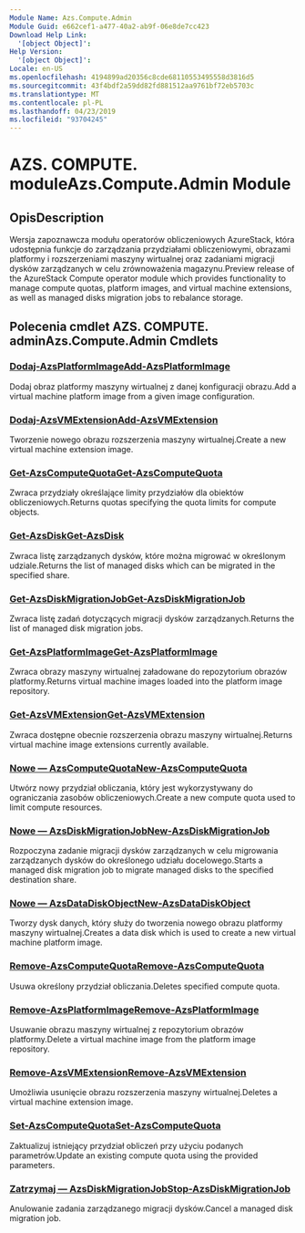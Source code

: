 ```yaml
---
Module Name: Azs.Compute.Admin
Module Guid: e662cef1-a477-40a2-ab9f-06e8de7cc423
Download Help Link:
  '[object Object]': 
Help Version:
  '[object Object]': 
Locale: en-US
ms.openlocfilehash: 4194899ad20356c8cde68110553495558d3816d5
ms.sourcegitcommit: 43f4bdf2a59dd82fd881512aa9761bf72eb5703c
ms.translationtype: MT
ms.contentlocale: pl-PL
ms.lasthandoff: 04/23/2019
ms.locfileid: "93704245"
---
```

# <span data-ttu-id="76e49-101">AZS. COMPUTE. module</span><span class="sxs-lookup"><span data-stu-id="76e49-101">Azs.Compute.Admin Module</span></span>
## <span data-ttu-id="76e49-102">Opis</span><span class="sxs-lookup"><span data-stu-id="76e49-102">Description</span></span>
<span data-ttu-id="76e49-103">Wersja zapoznawcza modułu operatorów obliczeniowych AzureStack, która udostępnia funkcje do zarządzania przydziałami obliczeniowymi, obrazami platformy i rozszerzeniami maszyny wirtualnej oraz zadaniami migracji dysków zarządzanych w celu zrównoważenia magazynu.</span><span class="sxs-lookup"><span data-stu-id="76e49-103">Preview release of the AzureStack Compute operator module which provides functionality to manage compute quotas, platform images, and virtual machine extensions, as well as managed disks migration jobs to rebalance storage.</span></span>

## <span data-ttu-id="76e49-104">Polecenia cmdlet AZS. COMPUTE. admin</span><span class="sxs-lookup"><span data-stu-id="76e49-104">Azs.Compute.Admin Cmdlets</span></span>
### [<span data-ttu-id="76e49-105">Dodaj-AzsPlatformImage</span><span class="sxs-lookup"><span data-stu-id="76e49-105">Add-AzsPlatformImage</span></span>](Add-AzsPlatformImage.md)
<span data-ttu-id="76e49-106">Dodaj obraz platformy maszyny wirtualnej z danej konfiguracji obrazu.</span><span class="sxs-lookup"><span data-stu-id="76e49-106">Add a virtual machine platform image from a given image configuration.</span></span>

### [<span data-ttu-id="76e49-107">Dodaj-AzsVMExtension</span><span class="sxs-lookup"><span data-stu-id="76e49-107">Add-AzsVMExtension</span></span>](Add-AzsVMExtension.md)
<span data-ttu-id="76e49-108">Tworzenie nowego obrazu rozszerzenia maszyny wirtualnej.</span><span class="sxs-lookup"><span data-stu-id="76e49-108">Create a new virtual machine extension image.</span></span>

### [<span data-ttu-id="76e49-109">Get-AzsComputeQuota</span><span class="sxs-lookup"><span data-stu-id="76e49-109">Get-AzsComputeQuota</span></span>](Get-AzsComputeQuota.md)
<span data-ttu-id="76e49-110">Zwraca przydziały określające limity przydziałów dla obiektów obliczeniowych.</span><span class="sxs-lookup"><span data-stu-id="76e49-110">Returns quotas specifying the quota limits for compute objects.</span></span>

### [<span data-ttu-id="76e49-111">Get-AzsDisk</span><span class="sxs-lookup"><span data-stu-id="76e49-111">Get-AzsDisk</span></span>](Get-AzsDisk.md)
<span data-ttu-id="76e49-112">Zwraca listę zarządzanych dysków, które można migrować w określonym udziale.</span><span class="sxs-lookup"><span data-stu-id="76e49-112">Returns the list of managed disks which can be migrated in the specified share.</span></span>

### [<span data-ttu-id="76e49-113">Get-AzsDiskMigrationJob</span><span class="sxs-lookup"><span data-stu-id="76e49-113">Get-AzsDiskMigrationJob</span></span>](Get-AzsDiskMigrationJob.md)
<span data-ttu-id="76e49-114">Zwraca listę zadań dotyczących migracji dysków zarządzanych.</span><span class="sxs-lookup"><span data-stu-id="76e49-114">Returns the list of managed disk migration jobs.</span></span>

### [<span data-ttu-id="76e49-115">Get-AzsPlatformImage</span><span class="sxs-lookup"><span data-stu-id="76e49-115">Get-AzsPlatformImage</span></span>](Get-AzsPlatformImage.md)
<span data-ttu-id="76e49-116">Zwraca obrazy maszyny wirtualnej załadowane do repozytorium obrazów platformy.</span><span class="sxs-lookup"><span data-stu-id="76e49-116">Returns virtual machine images loaded into the platform image repository.</span></span>

### [<span data-ttu-id="76e49-117">Get-AzsVMExtension</span><span class="sxs-lookup"><span data-stu-id="76e49-117">Get-AzsVMExtension</span></span>](Get-AzsVMExtension.md)
<span data-ttu-id="76e49-118">Zwraca dostępne obecnie rozszerzenia obrazu maszyny wirtualnej.</span><span class="sxs-lookup"><span data-stu-id="76e49-118">Returns virtual machine image extensions currently available.</span></span>

### [<span data-ttu-id="76e49-119">Nowe — AzsComputeQuota</span><span class="sxs-lookup"><span data-stu-id="76e49-119">New-AzsComputeQuota</span></span>](New-AzsComputeQuota.md)
<span data-ttu-id="76e49-120">Utwórz nowy przydział obliczania, który jest wykorzystywany do ograniczania zasobów obliczeniowych.</span><span class="sxs-lookup"><span data-stu-id="76e49-120">Create a new compute quota used to limit compute resources.</span></span>

### [<span data-ttu-id="76e49-121">Nowe — AzsDiskMigrationJob</span><span class="sxs-lookup"><span data-stu-id="76e49-121">New-AzsDiskMigrationJob</span></span>](New-AzsDiskMigrationJob.md)
<span data-ttu-id="76e49-122">Rozpoczyna zadanie migracji dysków zarządzanych w celu migrowania zarządzanych dysków do określonego udziału docelowego.</span><span class="sxs-lookup"><span data-stu-id="76e49-122">Starts a managed disk migration job to migrate managed disks to the specified destination share.</span></span>

### [<span data-ttu-id="76e49-123">Nowe — AzsDataDiskObject</span><span class="sxs-lookup"><span data-stu-id="76e49-123">New-AzsDataDiskObject</span></span>](New-AzsDataDiskObject.md)
<span data-ttu-id="76e49-124">Tworzy dysk danych, który służy do tworzenia nowego obrazu platformy maszyny wirtualnej.</span><span class="sxs-lookup"><span data-stu-id="76e49-124">Creates a data disk which is used to create a new virtual machine platform image.</span></span>

### [<span data-ttu-id="76e49-125">Remove-AzsComputeQuota</span><span class="sxs-lookup"><span data-stu-id="76e49-125">Remove-AzsComputeQuota</span></span>](Remove-AzsComputeQuota.md)
<span data-ttu-id="76e49-126">Usuwa określony przydział obliczania.</span><span class="sxs-lookup"><span data-stu-id="76e49-126">Deletes specified compute quota.</span></span>

### [<span data-ttu-id="76e49-127">Remove-AzsPlatformImage</span><span class="sxs-lookup"><span data-stu-id="76e49-127">Remove-AzsPlatformImage</span></span>](Remove-AzsPlatformImage.md)
<span data-ttu-id="76e49-128">Usuwanie obrazu maszyny wirtualnej z repozytorium obrazów platformy.</span><span class="sxs-lookup"><span data-stu-id="76e49-128">Delete a virtual machine image from the platform image repository.</span></span>

### [<span data-ttu-id="76e49-129">Remove-AzsVMExtension</span><span class="sxs-lookup"><span data-stu-id="76e49-129">Remove-AzsVMExtension</span></span>](Remove-AzsVMExtension.md)
<span data-ttu-id="76e49-130">Umożliwia usunięcie obrazu rozszerzenia maszyny wirtualnej.</span><span class="sxs-lookup"><span data-stu-id="76e49-130">Deletes a virtual machine extension image.</span></span>

### [<span data-ttu-id="76e49-131">Set-AzsComputeQuota</span><span class="sxs-lookup"><span data-stu-id="76e49-131">Set-AzsComputeQuota</span></span>](Set-AzsComputeQuota.md)
<span data-ttu-id="76e49-132">Zaktualizuj istniejący przydział obliczeń przy użyciu podanych parametrów.</span><span class="sxs-lookup"><span data-stu-id="76e49-132">Update an existing compute quota using the provided parameters.</span></span>

### [<span data-ttu-id="76e49-133">Zatrzymaj — AzsDiskMigrationJob</span><span class="sxs-lookup"><span data-stu-id="76e49-133">Stop-AzsDiskMigrationJob</span></span>](Stop-AzsDiskMigrationJob.md)
<span data-ttu-id="76e49-134">Anulowanie zadania zarządzanego migracji dysków.</span><span class="sxs-lookup"><span data-stu-id="76e49-134">Cancel a managed disk migration job.</span></span>

